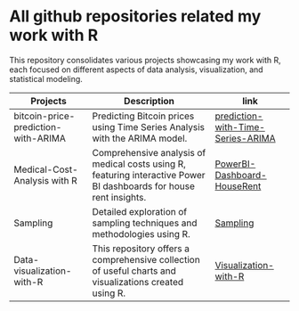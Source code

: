# All github repositories related my work with R 
This repository consolidates various projects showcasing my work with R, each focused on different aspects of data analysis, visualization, and statistical modeling.

| Projects  | Description | link |
| ------------- | ------------- |------------- |
| bitcoin-price-prediction-with-ARIMA | Predicting Bitcoin prices using Time Series Analysis with the ARIMA model.  |[prediction-with-Time-Series-ARIMA](https://maeshakib.github.io/bitcoin-price-prediction-with-ARIMA) | Predictive Modeling   |
| Medical-Cost-Analysis with R  | Comprehensive analysis of medical costs using R, featuring interactive Power BI dashboards for house rent insights. | [PowerBI-Dashboard-HouseRent](https://github.com/maeshakib/Medical-Cost-Analysis-EDA-Linear-Regression-in-R) | Predictive Modeling |
| Sampling  | Detailed exploration of sampling techniques and methodologies using R. |[Sampling](https://github.com/maeshakib/Sampling-Methods) | R, Sampling |
| Data-visualization-with-R  | This repository offers a comprehensive collection of useful charts and visualizations created using R.  | [Visualization-with-R](https://maeshakib.github.io/data-visualization-with-R) | R  | 
